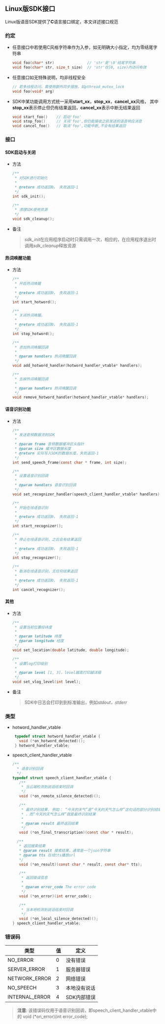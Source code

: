 ## Linux版SDK接口
Linux版语音SDK提供了**C**语言接口绑定，本文详述接口规范

### 约定
 - 任意接口中若使用C风格字符串作为入参，如无明确大小指定，均为零结尾字符串
    ```c  
    void foo(char* str)               // 'str'是'\0'结尾字符串
    void foo(char* str, size_t size)  // 'str'在[0, size)内访问有效
    ```
 - 任意接口如无特殊说明，均非线程安全
    ```c
    // 若多线程访问，需使用额外同步措施，如pthread_mutex_lock
    void foo(void* arg)  
    ```
 - SDK中某功能调用方式统一采用**start_xx**，**stop_xx**，**cancel_xx**风格， 其中**stop_xx**表示停止但仍有结果返回，**cancel_xx**表示中断无结果返回
    ```c
    void start_foo()    // 启动'foo'
    void stop_foo()     // 关闭'foo',但仍能接收之前发送的语音响应消息
    void cancel_foo()   // 取消'foo',功能中断,不会有结果返回
    ```
 
### 接口
#### SDK启动与关闭
- 方法  
    ```c
    /**
     * 对SDK进行初始化
     *
     * @return 成功返回0， 失败返回-1
     */
    int sdk_init();
    ```  
    ```c
    /**
     * 清理SDK使用资源
     */
    void sdk_cleanup();
    ```  
- 备注　
    > *sdk_init*在应用程序启动时只需调用一次，相应的，在应用程序退出时调用*sdk_cleanup*释放资源

#### 热词唤醒功能
- 方法  
    ```c
    /**
     * 开启热词唤醒
     *
     * @return 成功返回0， 失败返回-1
     */
    int start_hotword();
    ```  
    ```c
    /**
     * 关闭热词唤醒。
     *
     * @return 成功返回0， 失败返回-1
     */
    int stop_hotword();
    ```  
    ```c
    /**
     * 添加热词唤醒回调
     *
     * @param handlers 热词唤醒回调
     */
    void add_hotword_handler(hotword_handler_vtable* handlers);
    ```  
    ```c
    /**
     * 去掉热词唤醒回调
     *
     * @param handlers 热词唤醒回调
     */
    void remove_hotword_handler(hotword_handler_vtable* handlers);
    ```  

#### 语音识别功能
- 方法  
    ```c
    /**
     * 发送音频数据流到SDK
     *
     * @param frame 音频数据缓冲区头指针
     * @param size 缓冲区数据长度
     * @return 实际写入SDK的数据长度，失败返回-1
     */
    int send_speech_frame(const char * frame, int size);
    ```  
    ```c
    /**
     * 设置语音识别回调
     *
     * @param handlers 语音识别回调
     */
    void set_recognizer_handler(speech_client_handler_vtable* handlers);
    ```  
    ```c
    /**
     * 开始在线语音识别
     *
     * @return 成功返回0， 失败返回-1
     */
    int start_recognizer();
    ```  
    ```c
    /**
     * 停止在线语音识别，之后会有结果返回
     *
     * @return 成功返回0， 失败返回-1
     */
    int stop_recognizer();
    ```  
    ```c
    /**
     * 取消在线语音识别，无任何结果返回
     *
     * @return 成功返回0， 失败返回-1
     */
    int cancel_recognizer();
    ```

#### 其他
- 方法
    ```cpp
    /**
     * 设置当前位置经纬度
     *
     * @param latitude 纬度
     * @param longitude 经度
     */
    void set_location(double latitude, double longitude);
    ```
    ```c
    /**
     * 设置log打印级别
     *
     * @param level [1, 3]，level越高打印越详细
     */
    void set_vlog_level(int level);
    ```
- 备注　
    > SDK中日志会打印到到标准输出，例如*stdout，stderr*

### 类型
- hotword_handler_vtable
    ```c
     typedef struct hotword_handler_vtable {
       void (*on_hotword_detected)();
     } hotword_handler_vtable;
    ```

- speech_client_handler_vtable
    ```c
    /**
      * 语音识别回调
      */
    typedef struct speech_client_handler_vtable {
       /**
        * 当云端检测到说话结束时回调
        */
       void (*on_remote_silence_detected)();

       /**
        * 最终识别结果. 例如： “今天的天气”是“今天的天气怎么样”这句话的部分识别结果
        * ，而“今天的天气怎么样”就是最终识别结果
        *
        * @param result 最终返回结果
        */
       void (*on_final_transcription)(const char * result);

      /**
       * 返回搜索结果
       * @param result 搜索结果，通常是一个json字符串
       * @param tts 在线tts播放url
       */
       void (*on_result)(const char * result, const char* tts);

       /**
        * 返回错误信息
        *
        * @param error_code The error code
        */
       void (*on_error)(int error_code);

       /**
        * 当本地检测到说话结束时回调
        */
       void (*on_local_silence_detected)();
    } speech_client_handler_vtable;
    ```

### 错误码
|类型　　　　　 |值 | 定义         |
| --------------|---|--------------|
| NO_ERROR      | 0 | 没有错误     |
| SERVER_ERROR  | 1 | 服务器错误   |
| NETWORK_ERROR | 2 | 网络错误     |
| NO_SPEECH     | 3 | 本地没有说话 |
| INTERNAL_ERROR| 4 | SDK内部错误  |
>**注意**: 该错误码仅用于语音识别回调，即speech_client_handler_vtable中的
 void (*on_error)(int error_code);

